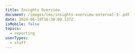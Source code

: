 ```yaml
---
title: Insights Overview
document: /images/cms/insights-overview-external-3-.pdf
date: 2024-06-10T16:30:09.137Z
isMobile: false
topics:
  - reporting
userTypes:
  - staff
---
```

